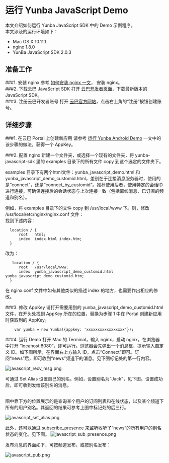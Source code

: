 # 运行 Yunba JavaScript Demo

本文介绍如何运行 Yunba JavaScript SDK 中的 Demo 示例程序。
<br>
本文涉及的运行环境如下：

* Mac OS X 10.11.1
* nginx 1.8.0
* YunBa JavaScript SDK 2.0.3

## 准备工作

###1. 安装 nginx
参考 [如何安装 nginx 一文](https://github.com/yunba/docs/blob/master/support/knowledge_base/Install_nginx.md)，
安装 nginx。
<br>
###2. 下载云巴 JavaScript SDK
打开 [云巴开发者页面](http://yunba.io/developers "云巴开发者页面")，下载最新版本的 JavaScript SDK。
<br>
###3. 注册云巴开发者账号
打开 [云巴官方网站](http://yunba.io "云巴官方网站")，点击右上角的“注册”按钮创建账号。  

## 详细步骤

###1. 在云巴 Portal 上创建新应用
请参考 [运行 Yunba Android Demo](https://github.com/yunba/docs/blob/master/quickstart/demo/Demo_Android.md) 
一文中的该步骤的做法，获得一个 AppKey。


###2. 配置 nginx
新建一个文件夹，或选择一个现有的文件夹，将 yunba-javascript-sdk 里的 examples 目录下的所有文件 copy 到这个选定的文件夹下。

examples 目录下有两个html文件：yunba_javascript_demo.html 和 yunba_javascript_demo_customid.html，差别在于连接消息服务器时，使用的是“connect”，还是“connect_by_customid”。推荐使用后者，使用特定的会话ID进行连接，可确保连接后的会话状态与上次连接一致（包括离线消息、已订阅的频道和别名）。

例如，将 examples 目录下的文件 copy 到 /usr/local/www 下。则，修改 /usr/local/etc/nginx/nginx.conf 文件：
<br>
找到下述内容：
```
  location / {
      root   html;
      index  index.html index.htm;
  }
```
改为：
```
   location / {
      root   /usr/local/www;
      index  yunba_javascript_demo_customid.html yunba_javascript_demo_customid.htm;
  }
```
在 nginx.conf 文件中如有其他类似的描述 index 的地方，也需要作出相应的修改。

###3. 修改 AppKey
请打开需要用到的 yunba_javascript_demo_customid.html 文件，在开头处找到 AppKey 所在的位置，替换为步骤 1 中在 Portal 创建新应用时获取到的 AppKey。
```
    var yunba = new Yunba({appkey: 'xxxxxxxxxxxxxxxxx'});
```
###4. 运行 Demo
打开 Mac 的 Terminal，输入 nginx，启动 nginx。在浏览器中打开 “locahost:8080”，即可运行。浏览器会先弹出一个消息框，提示输入自定义 ID。如下图所示，在界面右上方输入 ID，点击“Connect”即可。订阅“news”后，即可收到“news”频道下的消息。见下图标记处的第一行内容。

![javascript_recv_msg.png](https://raw.githubusercontent.com/yunba/docs/master/image/for_quickstart/javascript_recv_msg.png)

可通过 Set Alias 设置自己的别名。例如，设置别名为“Jack”，见下图。设置成功后，即可收到发给该别名的消息。

<br>
图中靠下方的位置展示的是查询某个用户的订阅列表和在线状态，以及某个频道下所有的用户别名。其返回的结果可参考上图中标记处的后三行。


![javascript_set_alias.png](https://raw.githubusercontent.com/yunba/docs/master/image/for_quickstart/javascript_set_alias.png)

此外，还可以通过 subscribe_presence 来监听收听了“news”的所有用户的别名状态的变化。见下图。
![javascript_sub_presence.png](https://raw.githubusercontent.com/yunba/docs/master/image/for_quickstart/javascript_sub_presence.png)


发布消息的界面如下，可按频道发布，或按别名发布：

![javascript_pub.png](https://raw.githubusercontent.com/yunba/docs/master/image/for_quickstart/javascript_pub.png)
